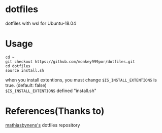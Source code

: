 # dotfiles
dotfiles with wsl for Ubuntu-18.04

# Usage
```shell
cd ~
git checkout https://github.com/monkey999por/dotfiles.git
cd dotfiles
source install.sh
```  
when you install extentions, you must change `$IS_INSTALL_EXTENTIONS` is true. (default: false)  
`$IS_INSTALL_EXTENTIONS` defined "install.sh"

# References(Thanks to)
[mathiasbynens's](https://github.com/mathiasbynens) dotfiles repository
